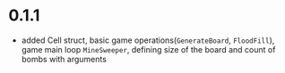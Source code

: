 <h1> 0.1.1 </h1>

- added Cell struct, basic game operations(<code>GenerateBoard</code>, <code>FloodFill</code>), game main loop <code>MineSweeper</code>, defining size of the board and count of bombs with arguments

